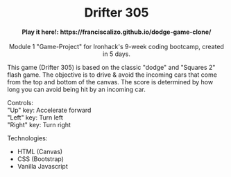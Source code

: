 <h1 align="center">Drifter 305</h1>

<p align="center">
<strong>Play it here!: https://franciscalizo.github.io/dodge-game-clone/</strong> <br><br>
Module 1 "Game-Project" for Ironhack's 9-week coding bootcamp, created in 5 days.<br>

This game (Drifter 305) is based on the classic "dodge" and "Squares 2" flash game.
The objective is to drive & avoid the incoming cars that come from the top and bottom of 
the canvas. The score is determined by how long you can avoid being hit by an incoming car.
</p>


  Controls:<br>
  "Up" key: Accelerate forward<br>
  "Left" key: Turn left<br>
  "Right" key: Turn right<br>


Technologies:
- HTML (Canvas)
- CSS (Bootstrap)
- Vanilla Javascript


